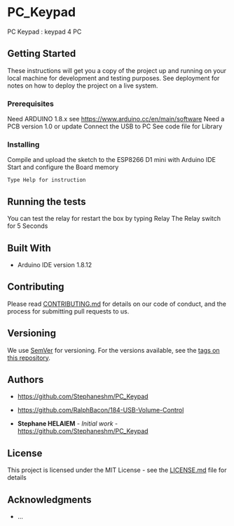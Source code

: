 # PC_Keypad

PC Keypad : keypad 4 PC


## Getting Started

These instructions will get you a copy of the project up and running on your local machine for development and testing purposes. See deployment for notes on how to deploy the project on a live system.

### Prerequisites

Need ARDUINO 1.8.x see https://www.arduino.cc/en/main/software
Need a PCB version 1.0 or update
Connect the USB to PC
See code file for Library


### Installing

Compile and upload the sketch to the ESP8266 D1 mini with Arduino IDE
Start and configure the Board memory

```
Type Help for instruction
```

## Running the tests

You can test the relay for restart the box by typing Relay
The Relay switch for 5 Seconds



## Built With

* Arduino IDE  version 1.8.12

## Contributing

Please read [CONTRIBUTING.md](https://github.com/Stephaneshm/Web_WatchDOG) for details on our code of conduct, and the process for submitting pull requests to us.

## Versioning

We use [SemVer](http://semver.org/) for versioning. For the versions available, see the [tags on this repository](https://github.com/Stephaneshm/PC_Keypad). 

## Authors

* https://github.com/Stephaneshm/PC_Keypad
* https://github.com/RalphBacon/184-USB-Volume-Control


* **Stephane HELAIEM** - *Initial work* - https://github.com/Stephaneshm/PC_Keypad

## License

This project is licensed under the MIT License - see the [LICENSE.md](LICENSE.md) file for details

## Acknowledgments

* ...








